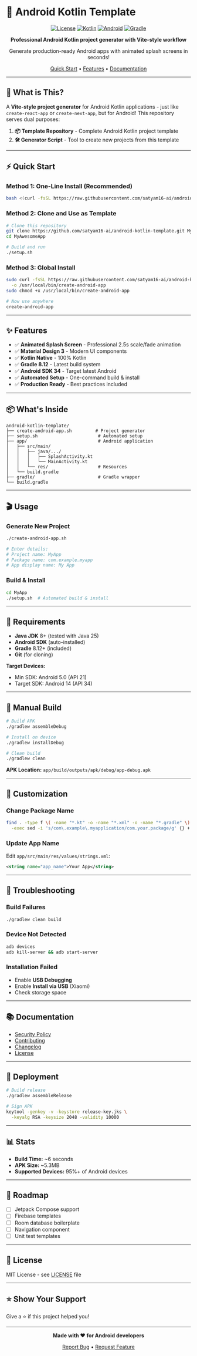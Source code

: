 # 🚀 Android Kotlin Template

<div align="center">

[![License](https://img.shields.io/badge/License-MIT-blue.svg)](LICENSE)
[![Kotlin](https://img.shields.io/badge/Kotlin-1.9.0-purple.svg)](https://kotlinlang.org/)
[![Android](https://img.shields.io/badge/Android-SDK%2034-green.svg)](https://developer.android.com/)
[![Gradle](https://img.shields.io/badge/Gradle-8.12-blue.svg)](https://gradle.org/)

**Professional Android Kotlin project generator with Vite-style workflow**

Generate production-ready Android apps with animated splash screens in seconds!

[Quick Start](#-quick-start) • [Features](#-features) • [Documentation](#-documentation)

</div>

---

## 🎯 What is This?

A **Vite-style project generator** for Android Kotlin applications - just like `create-react-app` or `create-next-app`, but for Android! This repository serves dual purposes:

1. **📦 Template Repository** - Complete Android Kotlin project template
2. **🛠️ Generator Script** - Tool to create new projects from this template

---

## ⚡ Quick Start

### Method 1: One-Line Install (Recommended)

```bash
bash <(curl -fsSL https://raw.githubusercontent.com/satyam16-ai/android-kotlin-template/main/create-android-app.sh)
```

### Method 2: Clone and Use as Template

```bash
# Clone this repository
git clone https://github.com/satyam16-ai/android-kotlin-template.git MyAwesomeApp
cd MyAwesomeApp

# Build and run
./setup.sh
```

### Method 3: Global Install

```bash
sudo curl -fsSL https://raw.githubusercontent.com/satyam16-ai/android-kotlin-template/main/create-android-app.sh \
  -o /usr/local/bin/create-android-app
sudo chmod +x /usr/local/bin/create-android-app

# Now use anywhere
create-android-app
```

---

## ✨ Features

- ✅ **Animated Splash Screen** - Professional 2.5s scale/fade animation
- ✅ **Material Design 3** - Modern UI components
- ✅ **Kotlin Native** - 100% Kotlin
- ✅ **Gradle 8.12** - Latest build system
- ✅ **Android SDK 34** - Target latest Android
- ✅ **Automated Setup** - One-command build & install
- ✅ **Production Ready** - Best practices included

---

## 📦 What's Inside

```
android-kotlin-template/
├── create-android-app.sh         # Project generator
├── setup.sh                       # Automated setup
├── app/                           # Android application
│   ├── src/main/
│   │   ├── java/.../
│   │   │   ├── SplashActivity.kt
│   │   │   └── MainActivity.kt
│   │   └── res/                   # Resources
│   └── build.gradle
├── gradle/                        # Gradle wrapper
└── build.gradle
```

---

## 🎬 Usage

### Generate New Project

```bash
./create-android-app.sh

# Enter details:
# Project name: MyApp
# Package name: com.example.myapp
# App display name: My App
```

### Build & Install

```bash
cd MyApp
./setup.sh  # Automated build & install
```

---

## 🔧 Requirements

- **Java JDK** 8+ (tested with Java 25)
- **Android SDK** (auto-installed)
- **Gradle** 8.12+ (included)
- **Git** (for cloning)

**Target Devices:**
- Min SDK: Android 5.0 (API 21)
- Target SDK: Android 14 (API 34)

---

## 📱 Manual Build

```bash
# Build APK
./gradlew assembleDebug

# Install on device
./gradlew installDebug

# Clean build
./gradlew clean
```

**APK Location:** `app/build/outputs/apk/debug/app-debug.apk`

---

## 🎨 Customization

### Change Package Name

```bash
find . -type f \( -name "*.kt" -o -name "*.xml" -o -name "*.gradle" \) \
  -exec sed -i 's/com\.example\.myapplication/com.your.package/g' {} +
```

### Update App Name

Edit `app/src/main/res/values/strings.xml`:
```xml
<string name="app_name">Your App</string>
```

---

## 🐛 Troubleshooting

### Build Failures
```bash
./gradlew clean build
```

### Device Not Detected
```bash
adb devices
adb kill-server && adb start-server
```

### Installation Failed
- Enable **USB Debugging**
- Enable **Install via USB** (Xiaomi)
- Check storage space

---

## 📚 Documentation

- [Security Policy](SECURITY.md)
- [Contributing](CONTRIBUTING.md)
- [Changelog](CHANGELOG.md)
- [License](LICENSE)

---

## 🚀 Deployment

```bash
# Build release
./gradlew assembleRelease

# Sign APK
keytool -genkey -v -keystore release-key.jks \
  -keyalg RSA -keysize 2048 -validity 10000
```

---

## 📊 Stats

- **Build Time:** ~6 seconds
- **APK Size:** ~5.3MB
- **Supported Devices:** 95%+ of Android devices

---

## 🎯 Roadmap

- [ ] Jetpack Compose support
- [ ] Firebase templates
- [ ] Room database boilerplate
- [ ] Navigation component
- [ ] Unit test templates

---

## 📜 License

MIT License - see [LICENSE](LICENSE) file

---

## ⭐ Show Your Support

Give a ⭐ if this project helped you!

---

<div align="center">

**Made with ❤️ for Android developers**

[Report Bug](https://github.com/satyam16-ai/android-kotlin-template/issues) • [Request Feature](https://github.com/satyam16-ai/android-kotlin-template/issues)

</div>
